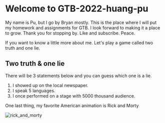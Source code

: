 # Welcome to GTB-2022-huang-pu

My name is Pu, but I go by Bryan mostly. This is the place where I will put my homework and assignments for GTB. I look forward to making it a place to grow. Thank you for stopping by. Like and subscribe. Peace.

If you want to know a little more about me. Let's play a game called two truth and one lie.



## Two truth & one lie

There will be 3 statements below and you can guess which one is a lie.

1. I showed up on the local newspaper.
2. I speak 5 languages.
3. I once performed on a stage with 5000 thousand audience.



One last thing, my favorite American animation is Rick and Morty

![rick_and_morty](C:\Users\Bryan\Documents\ThoughtWorks-GTB\.github\asset\rick_and_morty.jpg)
